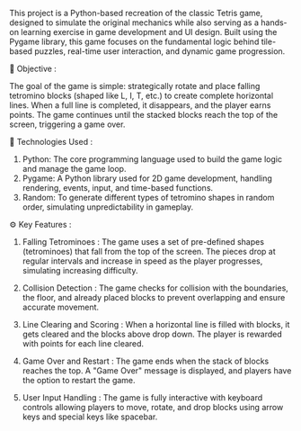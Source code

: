 This project is a Python-based recreation of the classic Tetris game, designed to simulate the original mechanics while also serving as a hands-on learning exercise in game development and UI design. Built using the Pygame library, this game focuses on the fundamental logic behind tile-based puzzles, real-time user interaction, and dynamic game progression.


🎯 Objective :

The goal of the game is simple: strategically rotate and place falling tetromino blocks (shaped like L, I, T, etc.) to create complete horizontal lines. When a full line is completed, it disappears, and the player earns points. The game continues until the stacked blocks reach the top of the screen, triggering a game over.

🔧 Technologies Used :

  1) Python: The core programming language used to build the game logic and manage the game loop.
  2) Pygame: A Python library used for 2D game development, handling rendering, events, input, and time-based functions.
  3) Random: To generate different types of tetromino shapes in random order, simulating unpredictability in gameplay.

⚙️ Key Features :

1) Falling Tetrominoes :
The game uses a set of pre-defined shapes (tetrominoes) that fall from the top of the screen. The pieces drop at regular intervals and increase in speed as the player progresses, simulating increasing difficulty.

2) Collision Detection :
The game checks for collision with the boundaries, the floor, and already placed blocks to prevent overlapping and ensure accurate movement.

3) Line Clearing and Scoring :
When a horizontal line is filled with blocks, it gets cleared and the blocks above drop down. The player is rewarded with points for each line cleared.

4) Game Over and Restart :
The game ends when the stack of blocks reaches the top. A "Game Over" message is displayed, and players have the option to restart the game.

5) User Input Handling :
The game is fully interactive with keyboard controls allowing players to move, rotate, and drop blocks using arrow keys and special keys like spacebar.
